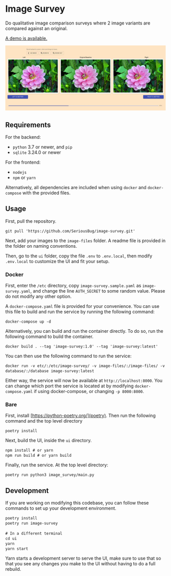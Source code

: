 # Image Survey

Do qualitative image comparison surveys where 2 image variants are compared against an original.

[A demo is available.](https://imagesurvey.kaangenc.me/)

![Example screenshot of the comparison UI.](misc/screenshot-vote.jpg)

## Requirements

For the backend:

* `python` 3.7 or newer, and `pip`
* `sqlite` 3.24.0 or newer

For the frontend:

* `nodejs`
* `npm` or `yarn`

Alternatively, all dependencies are included when using `docker` and
`docker-compose` with the provided files.

## Usage

First, pull the repository.

``` shell
git pull 'https://github.com/SeriousBug/image-survey.git'
```

Next, add your images to the `image-files` folder. A readme file is provided in
the folder on naming conventions.

Then, go to the `ui` folder, copy the file `.env` to `.env.local`, then modify
`.env.local` to customize the UI and fit your setup.


### Docker

First, enter the `/etc` directory, copy `image-survey.sample.yaml` as
`image-survey.yaml`, and change the line `AUTH_SECRET` to some random value.
Please do not modify any other option.

A `docker-compose.yaml` file is provided for your convenience. You can use this
file to build and run the service by running the following command:

``` shell
docker-compose up -d
```

Alternatively, you can build and run the container directly. To do so, run the following command to build the container.

``` shell
docker build . --tag 'image-survey:1.0' --tag 'image-survey:latest'
```

You can then use the following command to run the service:

``` shell
docker run -v etc/:/etc/image-survey/ -v image-files/:/image-files/ -v database/:/database image-survey:latest
```

Either way, the service will now be available at `http://localhost:8000`. You
can change which port the service is located at by modifying
`docker-compose.yaml` if using docker-compose, or changing `-p 8000:8000`.


### Bare

First, install [https://python-poetry.org/](poetry). Then run the following command and the top level directory

``` shell
poetry install
```

Next, build the UI, inside the `ui` directory.

``` shell
npm install # or yarn
npm run build # or yarn build
```


Finally, run the service. At the top level directory:

``` shell
poetry run python3 image_survey/main.py
```

## Development

If you are working on modifying this codebase, you can follow these commands to set up your development environment.

```shell script
poetry install
poetry run image-survey

# In a different terminal
cd ui
yarn
yarn start
```

Yarn starts a development server to serve the UI, make sure to use that so that
you see any changes you make to the UI without having to do a full rebuild.
